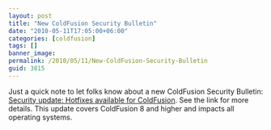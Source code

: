 ```yaml
---
layout: post
title: "New ColdFusion Security Bulletin"
date: "2010-05-11T17:05:00+06:00"
categories: [coldfusion]
tags: []
banner_image: 
permalink: /2010/05/11/New-ColdFusion-Security-Bulletin
guid: 3815
---
```


Just a quick note to let folks know about a new ColdFusion Security Bulletin: <a href="http://www.adobe.com/support/security/bulletins/apsb10-11.html">Security update: Hotfixes available for ColdFusion</a>. See the link for more details. This update covers ColdFusion 8 and higher and impacts all operating systems.